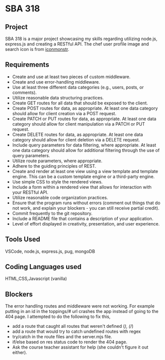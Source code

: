 # SBA 318
## Project
SBA 318 is a major project showcasing my skills regarding utilizing node.js, express.js and creating a RESTful API.
The chef user profile image and search icon is from [iconmonstr](https://iconmonstr.com/).

## Requirements
- Create and use at least two pieces of custom middleware.
- Create and use error-handling middleware.
- Use at least three different data categories (e.g., users, posts, or comments).
- Utilize reasonable data structuring practices.
- Create GET routes for all data that should be exposed to the client.
- Create POST routes for data, as appropriate. At least one data category should allow for client creation via a POST request.
- Create PATCH or PUT routes for data, as appropriate. At least one data category should allow for client manipulation via a PATCH or PUT request.
- Create DELETE routes for data, as appropriate. At least one data category should allow for client deletion via a DELETE request.
- Include query parameters for data filtering, where appropriate. At least one data category should allow for additional filtering through the use of query parameters.
- Utilize route parameters, where appropriate.
- Adhere to the guiding principles of REST.
- Create and render at least one view using a view template and template engine. This can be a custom template engine or a third-party engine.
- Use simple CSS to style the rendered views.
- Include a form within a rendered view that allows for interaction with your RESTful API.
- Utilize reasonable code organization practices.
- Ensure that the program runs without errors (comment out things that do not work, and explain your blockers - you can still receive partial credit).
- Commit frequently to the git repository.
- Include a README file that contains a description of your application.
- Level of effort displayed in creativity, presentation, and user experience.

## Tools Used
VSCode, node.js, express.js, pug, mongoDB

## Coding Languages used
HTML,CSS,Javascript (vanilla) 

## Blockers
The error handling routes and middleware were not working. For example putting in an id in the toppings/# url crashes the app instead of going to the 404 page. I attempted to do the following to fix this,
- add a route that caught all routes that weren't defined (*), (/*)
- add a route that would try to catch undefined routes with regex
- try/catch in the route files and the server.mjs file.
- if/else based on res status code to render the 404 page.
- Ask the course teacher assistant for help (she couldn't figure it out either).
